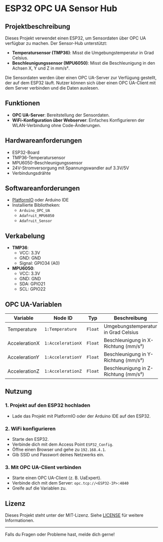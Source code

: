 # ESP32 OPC UA Sensor Hub

## Projektbeschreibung
Dieses Projekt verwendet einen ESP32, um Sensordaten über OPC UA verfügbar zu machen. Der Sensor-Hub unterstützt:

- **Temperatursensor (TMP36)**: Misst die Umgebungstemperatur in Grad Celsius.
- **Beschleunigungssensor (MPU6050)**: Misst die Beschleunigung in den Achsen X, Y und Z in mm/s².

Die Sensordaten werden über einen OPC UA-Server zur Verfügung gestellt, der auf dem ESP32 läuft. Nutzer können sich über einen OPC UA-Client mit dem Server verbinden und die Daten auslesen.

## Funktionen
- **OPC UA-Server**: Bereitstellung der Sensordaten.
- **WiFi-Konfiguration über Webserver**: Einfaches Konfigurieren der WLAN-Verbindung ohne Code-Änderungen.

## Hardwareanforderungen
- ESP32-Board
- TMP36-Temperatursensor
- MPU6050-Beschleunigungssensor
- 24V-Stromversorgung mit Spannungswandler auf 3.3V/5V
- Verbindungsdrähte

## Softwareanforderungen
- [PlatformIO](https://platformio.org/) oder Arduino IDE
- Installierte Bibliotheken:
  - `Arduino_OPC_UA`
  - `Adafruit_MPU6050`
  - `Adafruit_Sensor`

## Verkabelung
- **TMP36**:
  - VCC: 3.3V
  - GND: GND
  - Signal: GPIO34 (A0)
- **MPU6050**:
  - VCC: 3.3V
  - GND: GND
  - SDA: GPIO21
  - SCL: GPIO22

## OPC UA-Variablen

| Variable         | Node ID             | Typ       | Beschreibung                     |
|------------------|---------------------|-----------|----------------------------------|
| Temperature      | `1:Temperature`    | `Float`   | Umgebungstemperatur in Grad Celsius |
| AccelerationX    | `1:AccelerationX`  | `Float`   | Beschleunigung in X-Richtung (mm/s²) |
| AccelerationY    | `1:AccelerationY`  | `Float`   | Beschleunigung in Y-Richtung (mm/s²) |
| AccelerationZ    | `1:AccelerationZ`  | `Float`   | Beschleunigung in Z-Richtung (mm/s²) |

## Nutzung
### 1. Projekt auf den ESP32 hochladen
- Lade das Projekt mit PlatformIO oder der Arduino IDE auf den ESP32.

### 2. WiFi konfigurieren
- Starte den ESP32.
- Verbinde dich mit dem Access Point `ESP32_Config`.
- Öffne einen Browser und gehe zu `192.168.4.1`.
- Gib SSID und Passwort deines Netzwerks ein.

### 3. Mit OPC UA-Client verbinden
- Starte einen OPC UA-Client (z. B. UaExpert).
- Verbinde dich mit dem Server: `opc.tcp://<ESP32-IP>:4840`
- Greife auf die Variablen zu.

## Lizenz
Dieses Projekt steht unter der MIT-Lizenz. Siehe [LICENSE](LICENSE) für weitere Informationen.

---
Falls du Fragen oder Probleme hast, melde dich gerne!

